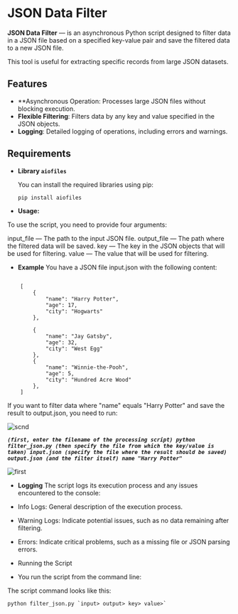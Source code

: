 # JSON Data Filter

**JSON Data Filter** — is an asynchronous Python script designed to filter data in a JSON file based on a specified key-value pair and save the filtered data to a new JSON file.

This tool is useful for extracting specific records from large JSON datasets.

## Features

- **Asynchronous Operation: Processes large JSON files without blocking execution.
- **Flexible Filtering**: Filters data by any key and value specified in the JSON objects.
- **Logging**: Detailed logging of operations, including errors and warnings.

## Requirements

- **Library `aiofiles`**

  You can install the required libraries using pip:

  ```
  pip install aiofiles

- **Usage:**

To use the script, you need to provide four arguments:

input_file — The path to the input JSON file.
output_file — The path where the filtered data will be saved.
key — The key in the JSON objects that will be used for filtering.
value — The value that will be used for filtering.

- **Example**
You have a JSON file input.json with the following content:

```

    [
        {
            "name": "Harry Potter",
            "age": 17,
            "city": "Hogwarts"
        },

        {
            "name": "Jay Gatsby",
            "age": 32,
            "city": "West Egg"
        },
        {
            "name": "Winnie-the-Pooh",
            "age": 5,
            "city": "Hundred Acre Wood"
        },
    ]
```

If you want to filter data where "name" equals "Harry Potter" and save the result to output.json, you need to run:



![scnd](https://github.com/BlackWaterPark0011010111/Asinc/blob/main/assets/sort.png)




***`(first, enter the filename of the processing script) python filter_json.py (then specify the file from which the key/value is taken) input.json (specify the file where the result should be saved) output.json (and the filter itself) name "Harry Potter"`***




![first](https://github.com/BlackWaterPark0011010111/Asinc/blob/main/assets/results.png)


- **Logging**
The script logs its execution process and any issues encountered to the console:

- Info Logs: General description of the execution process.
- Warning Logs: Indicate potential issues, such as no data remaining after filtering.
- Errors: Indicate critical problems, such as a missing file or JSON parsing errors.
- Running the Script
- You run the script from the command line:

The script command looks like this:
```
python filter_json.py `input> output> key> value>`
